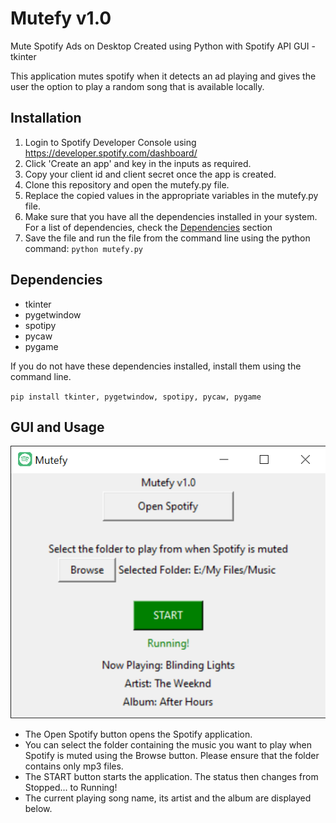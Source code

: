 # Mutefy v1.0
 Mute Spotify Ads on Desktop
 Created using Python with Spotify API
 GUI - tkinter

This application mutes spotify when it detects an ad playing and gives the user the option to play a random song that is available locally.

## Installation
1. Login to Spotify Developer Console using https://developer.spotify.com/dashboard/
2. Click 'Create an app' and key in the inputs as required.
3. Copy your client id and client secret once the app is created.
4. Clone this repository and open the mutefy.py file.
5. Replace the copied values in the appropriate variables in the mutefy.py file.
6. Make sure that you have all the dependencies installed in your system. For a list of dependencies, check the [Dependencies](#dependencies) section
8. Save the file and run the file from the command line using the python command:
`python mutefy.py`

## Dependencies
- tkinter
- pygetwindow
- spotipy
- pycaw
- pygame

If you do not have these dependencies installed, install them using the command line.

`pip install tkinter, pygetwindow, spotipy, pycaw, pygame`

## GUI and Usage
![Mutefy v1.0 GUI](https://github.com/krishnakrish24/mutefy/blob/7cb732d80ea9078ee2667610bfa2cf653cc5b9b0/Mutefy%20v1_0.png)
- The Open Spotify button opens the Spotify application.
- You can select the folder containing the music you want to play when Spotify is muted using the Browse button. Please ensure that the folder contains only mp3 files.
- The START button starts the application. The status then changes from Stopped... to Running!
- The current playing song name, its artist and the album are displayed below.
